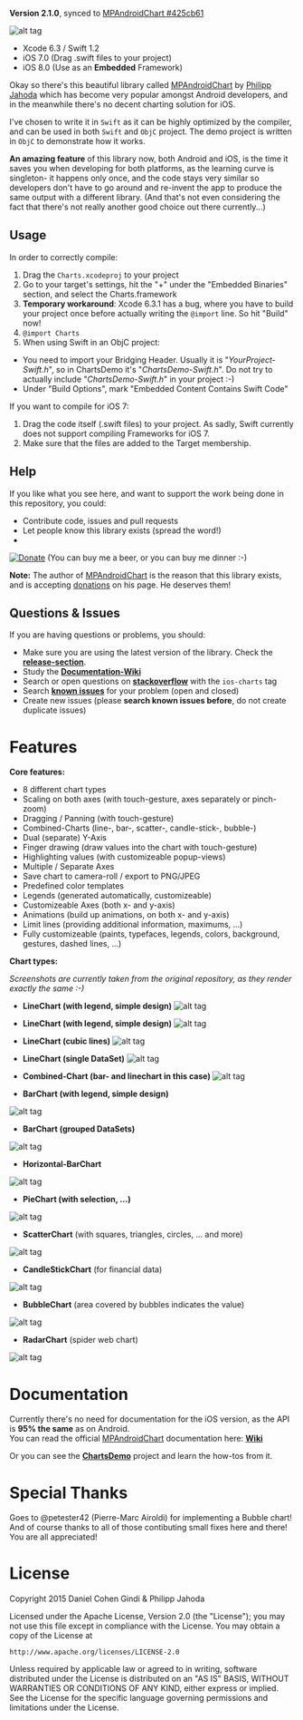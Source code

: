 **Version 2.1.0**, synced to [MPAndroidChart #425cb61](https://github.com/PhilJay/MPAndroidChart/commit/425cb61)

![alt tag](https://raw.github.com/danielgindi/ios-charts/master/Assets/feature_graphic.png)

* Xcode 6.3 / Swift 1.2
* iOS 7.0 (Drag .swift files to your project)
* iOS 8.0 (Use as an **Embedded** Framework)

Okay so there's this beautiful library called [MPAndroidChart](https://github.com/PhilJay/MPAndroidChart) by [Philipp Jahoda](https://www.linkedin.com/in/philippjahoda) which has become very popular amongst Android developers, and in the meanwhile there's no decent charting solution for iOS.

I've chosen to write it in `Swift` as it can be highly optimized by the compiler, and can be used in both `Swift` and `ObjC` project. The demo project is written in `ObjC` to demonstrate how it works.

**An amazing feature** of this library now, both Android and iOS, is the time it saves you when developing for both platforms, as the learning curve is singleton- it happens only once, and the code stays very similar so developers don't have to go around and re-invent the app to produce the same output with a different library. (And that's not even considering the fact that there's not really another good choice out there currently...)

## Usage

In order to correctly compile:

1. Drag the `Charts.xcodeproj` to your project  
2. Go to your target's settings, hit the "+" under the "Embedded Binaries" section, and select the Charts.framework  
3. **Temporary workaround**: Xcode 6.3.1 has a bug, where you have to build your project once before actually writing the `@import` line. So hit "Build" now!  
4. `@import Charts`  
5.  When using Swift in an ObjC project:
   - You need to import your Bridging Header. Usually it is "*YourProject-Swift.h*", so in ChartsDemo it's "*ChartsDemo-Swift.h*". Do not try to actually include "*ChartsDemo-Swift.h*" in your project :-)
   - Under "Build Options", mark "Embedded Content Contains Swift Code"


If you want to compile for iOS 7:

1. Drag the code itself (.swift files) to your project. As sadly, Swift currently does not support compiling Frameworks for iOS 7.
2. Make sure that the files are added to the Target membership.

## Help

If you like what you see here, and want to support the work being done in this repository, you could:
* Contribute code, issues and pull requests
* Let people know this library exists (spread the word!)
* 
[![Donate](https://www.paypalobjects.com/en_US/i/btn/btn_donate_LG.gif)](https://www.paypal.com/cgi-bin/webscr?cmd=_s-xclick&hosted_button_id=68UL6Y8KUPS96) (You can buy me a beer, or you can buy me dinner :-)

**Note:** The author of [MPAndroidChart](https://github.com/PhilJay/MPAndroidChart) is the reason that this library exists, and is accepting [donations](https://github.com/PhilJay/MPAndroidChart#donations) on his page. He deserves them!

Questions & Issues
-----

If you are having questions or problems, you should:

 - Make sure you are using the latest version of the library. Check the [**release-section**](https://github.com/danielgindi/ios-charts/releases).
 - Study the [**Documentation-Wiki**](https://github.com/PhilJay/MPAndroidChart/wiki)
 - Search or open questions on [**stackoverflow**](http://stackoverflow.com/questions/tagged/ios-charts) with the `ios-charts` tag
 - Search [**known issues**](https://github.com/danielgindi/ios-charts/issues) for your problem (open and closed)
 - Create new issues (please **search known issues before**, do not create duplicate issues)


Features
=======

**Core features:**
 - 8 different chart types
 - Scaling on both axes (with touch-gesture, axes separately or pinch-zoom)
 - Dragging / Panning (with touch-gesture)
 - Combined-Charts (line-, bar-, scatter-, candle-stick-, bubble-)
 - Dual (separate) Y-Axis
 - Finger drawing (draw values into the chart with touch-gesture)
 - Highlighting values (with customizeable popup-views)
 - Multiple / Separate Axes
 - Save chart to camera-roll / export to PNG/JPEG
 - Predefined color templates
 - Legends (generated automatically, customizeable)
 - Customizeable Axes (both x- and y-axis)
 - Animations (build up animations, on both x- and y-axis)
 - Limit lines (providing additional information, maximums, ...)
 - Fully customizeable (paints, typefaces, legends, colors, background, gestures, dashed lines, ...)
 
**Chart types:**

*Screenshots are currently taken from the original repository, as they render exactly the same :-)*


 - **LineChart (with legend, simple design)**
![alt tag](https://raw.github.com/PhilJay/MPChart/master/screenshots/simpledesign_linechart4.png)
 - **LineChart (with legend, simple design)**
![alt tag](https://raw.github.com/PhilJay/MPChart/master/screenshots/simpledesign_linechart3.png)

 - **LineChart (cubic lines)**
![alt tag](https://raw.github.com/PhilJay/MPChart/master/screenshots/cubiclinechart.png)

 - **LineChart (single DataSet)**
![alt tag](https://raw.github.com/PhilJay/MPChart/master/screenshots/linechart.png)

 - **Combined-Chart (bar- and linechart in this case)**
![alt tag](https://raw.github.com/PhilJay/MPChart/master/screenshots/combined_chart.png)

 - **BarChart (with legend, simple design)**

![alt tag](https://raw.github.com/PhilJay/MPChart/master/screenshots/simpledesign_barchart3.png)

 - **BarChart (grouped DataSets)**

![alt tag](https://raw.github.com/PhilJay/MPChart/master/screenshots/groupedbarchart.png)

 - **Horizontal-BarChart**

![alt tag](https://raw.github.com/PhilJay/MPChart/master/screenshots/horizontal_barchart.png)


 - **PieChart (with selection, ...)**

![alt tag](https://raw.github.com/PhilJay/MPAndroidChart/master/screenshots/simpledesign_piechart1.png)

 - **ScatterChart** (with squares, triangles, circles, ... and more)

![alt tag](https://raw.github.com/PhilJay/MPAndroidChart/master/screenshots/scatterchart.png)

 - **CandleStickChart** (for financial data)

![alt tag](https://raw.github.com/PhilJay/MPAndroidChart/master/screenshots/candlestickchart.png)

 - **BubbleChart** (area covered by bubbles indicates the value)

![alt tag](https://raw.github.com/PhilJay/MPAndroidChart/master/screenshots/bubblechart.png)

 - **RadarChart** (spider web chart)

![alt tag](https://raw.github.com/PhilJay/MPAndroidChart/master/screenshots/radarchart.png)


Documentation
=======
Currently there's no need for documentation for the iOS version, as the API is **95% the same** as on Android.  
You can read the official [MPAndroidChart](https://github.com/PhilJay/MPAndroidChart) documentation here: [**Wiki**](https://github.com/PhilJay/MPAndroidChart/wiki)

Or you can see the [**ChartsDemo**](https://github.com/danielgindi/ios-charts/tree/master/ChartsDemo) project and learn the how-tos from it.


Special Thanks
=======

Goes to @petester42 (Pierre-Marc Airoldi) for implementing a Bubble chart!  
And of course thanks to all of those contibuting small fixes here and there! You are all appreciated!

License
=======
Copyright 2015 Daniel Cohen Gindi & Philipp Jahoda

Licensed under the Apache License, Version 2.0 (the "License");
you may not use this file except in compliance with the License.
You may obtain a copy of the License at

    http://www.apache.org/licenses/LICENSE-2.0

Unless required by applicable law or agreed to in writing, software
distributed under the License is distributed on an "AS IS" BASIS,
WITHOUT WARRANTIES OR CONDITIONS OF ANY KIND, either express or implied.
See the License for the specific language governing permissions and
limitations under the License.
